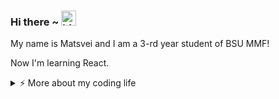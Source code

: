 ### Hi there ~ <img src="https://user-images.githubusercontent.com/1303154/88677602-1635ba80-d120-11ea-84d8-d263ba5fc3c0.gif" width="24px" alt="hi">

My name is Matsvei and I am a 3-rd year student of BSU MMF!

Now I'm learning React.

<details>
<summary>⚡️ More about my coding life</summary>
<br />

![codewars](https://www.codewars.com/users/shydleek/badges/large)

</details>
